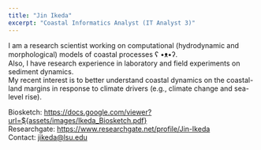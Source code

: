 ```yaml
---
title: "Jin Ikeda"
excerpt: "Coastal Informatics Analyst (IT Analyst 3)"
---
```


I am a research scientist working on computational (hydrodynamic and morphological) models of coastal processes ʕ •ᴥ•ʔ.\
Also, I have research experience in laboratory and field experiments on sediment dynamics.\
My recent interest is to better understand coastal dynamics on the coastal-land margins in response to climate drivers (e.g., climate change and sea-level rise).

Biosketch: https://docs.google.com/viewer?url=${assets/images/Ikeda_Biosketch.pdf} \
Researchgate: https://www.researchgate.net/profile/Jin-Ikeda \
Contact: jikeda@lsu.edu

